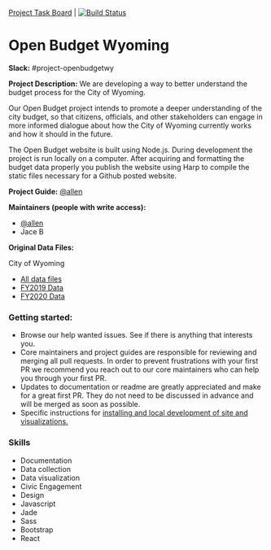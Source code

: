 [Project Task Board](https://github.com/citizenlabsgr/openbudgetwy/projects/1) |
[![Build Status](https://travis-ci.org/citizenlabsgr/openbudgetwy.svg?branch=master)](https://travis-ci.org/citizenlabsgr/openbudgetwy)


# Open Budget Wyoming

**Slack:** #project-openbudgetwy

**Project Description:**
We are developing a way to better understand the budget process for the City of Wyoming.

Our Open Budget project intends to promote a deeper understanding of the city budget, so that citizens, officials, and other stakeholders can engage in more informed dialogue about how the City of Wyoming currently works and how it should in the future.

The Open Budget website is built using Node.js. During development the project is run locally on a computer. After acquiring and formatting the budget data properly you publish the website using Harp to compile the static files necessary for a Github posted website.

**Project Guide:**  [@allen](https://citizenlabs.slack.com/messages/@allen/)

**Maintainers (people with write access):**
* [@allen](https://citizenlabs.slack.com/messages/@allen/)
* Jace B

**Original Data Files:**

City of Wyoming

- [All data files](https://github.com/citizenlabsgr/openbudgetwy/tree/master/data-files)
- [FY2019 Data](https://github.com/citizenlabsgr/openbudgetwy/blob/master/data-files/2019/raw/CitizenLabExtract2019Update.xlsx)
- [FY2020 Data](https://github.com/citizenlabsgr/openbudgetwy/blob/master/data-files/2020/raw/CitizenLabExtract2020Update.xlsx)

### Getting started:
* Browse our help wanted issues. See if there is anything that interests you.
* Core maintainers and project guides are responsible for reviewing and merging all pull requests. In order to prevent frustrations with your first PR we recommend you reach out to our core maintainers who can help you through your first PR.
* Updates to documentation or readme are greatly appreciated and make for a great first PR. They do not need to be discussed in advance and will be merged as soon as possible.
* Specific instructions for [installing and local development of site and visualizations.](https://github.com/citizenlabsgr/openbudgetwy/blob/master/CONTRIBUTING.md)


### Skills
- Documentation
- Data collection
- Data visualization
- Civic Engagement
- Design
- Javascript
- Jade
- Sass
- Bootstrap
- React
